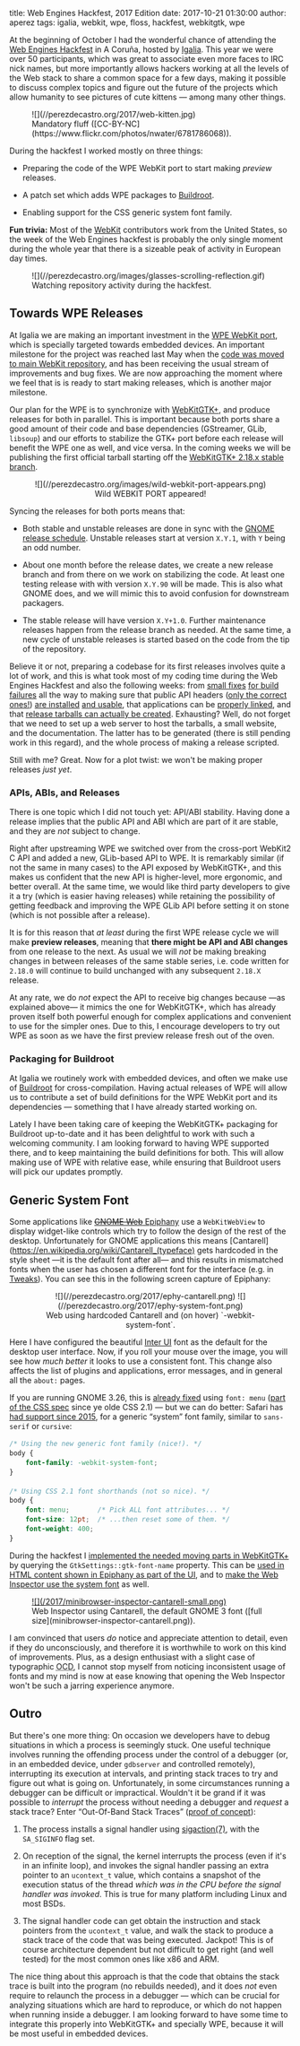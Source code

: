 title: Web Engines Hackfest, 2017 Edition
date: 2017-10-21 01:30:00
author: aperez
tags: igalia, webkit, wpe, floss, hackfest, webkitgtk, wpe


At the beginning of October I had the wonderful chance of attending the [Web
Engines Hackfest](https://webengineshackfest.org/) in A Coruña, hosted by
[Igalia](https://www.igalia.com). This year we were over 50 participants, which
was great to associate even more faces to IRC nick names, but more importantly
allows hackers working at all the levels of the Web stack to share a common
space for a few days, making it possible to discuss complex topics and figure
out the future of the projects which allow humanity to see pictures of cute
kittens — among many other things.

<figure class="image">
  ![](//perezdecastro.org/2017/web-kitten.jpg)
  <figcaption>Mandatory fluff ([CC-BY-NC](https://www.flickr.com/photos/nwater/6781786068)).</figcaption>
</figure>


During the hackfest I worked mostly on three things:

-   Preparing the code of the WPE WebKit port to start making *preview* releases.

-   A patch set which adds WPE packages to [Buildroot](https://buildroot.org/).

-   Enabling support for the CSS generic system font family.

**Fun trivia:** Most of the [WebKit](https://webkit.org) contributors work from
the United States, so the week of the Web Engines hackfest is probably the only
single moment during the whole year that there is a sizeable peak of activity
in European day times.

<figure class="image">
  ![](//perezdecastro.org/images/glasses-scrolling-reflection.gif)
  <figcaption>Watching repository activity during the hackfest.</figcaption>
</figure>


Towards WPE Releases
--------------------

At Igalia we are making an important investment in the [WPE WebKit
port](http://trac.webkit.org/wiki/WPE), which is specially targeted towards
embedded devices. An important milestone for the project was reached last May
when the [code was moved to main WebKit
repository](https://bugs.webkit.org/show_bug.cgi?id=171110), and has been
receiving the usual stream of improvements and bug fixes. We are now
approaching the moment where we feel that is is ready to start making releases,
which is another major milestone.

Our plan for the WPE is to synchronize with
[WebKitGTK+](https://webkitgtk.org), and produce releases for both in
parallel.  This is important because both ports share a good amount of their
code and base dependencies (GStreamer, GLib, `libsoup`) and our efforts to
stabilize the GTK+ port before each release will benefit the WPE one as well,
and vice versa.  In the coming weeks we will be publishing the first official
tarball starting off the [WebKitGTK+ 2.18.x stable
branch](https://trac.webkit.org/wiki/WebKitGTK/2.18.x).

<figure style="text-align:center">
  ![](//perezdecastro.org/images/wild-webkit-port-appears.png)
  <figcaption>Wild WEBKIT PORT appeared!</figcaption>
</figure>

Syncing the releases for both ports means that:

-   Both stable and unstable releases are done in sync with the [GNOME
    release schedule](https://wiki.gnome.org/ReleasePlanning). Unstable
    releases start at version `X.Y.1`, with `Y` being an odd number.

-   About one month before the release dates, we create a new release branch 
    and from there on we work on stabilizing the code. At least one testing
    release with with version `X.Y.90` will be made. This is also what GNOME
    does, and we will mimic this to avoid confusion for downstream packagers.
 
-   The stable release will have version `X.Y+1.0`. Further maintenance
    releases happen from the release branch as needed. At the same time,
    a new cycle of unstable releases is started based on the code from the
    tip of the repository.

Believe it or not, preparing a codebase for its first releases involves quite
a lot of work, and this is what took most of my coding time during the Web
Engines Hackfest and also the following weeks: from [small
fixes](https://bugs.webkit.org/show_bug.cgi?id=178081) [for build
failures](https://bugs.webkit.org/show_bug.cgi?id=178090) all the way to making
sure that public API headers ([only the correct
ones!](https://bugs.webkit.org/show_bug.cgi?id=178125)) [are
installed](https://bugs.webkit.org/show_bug.cgi?id=176448) [and
usable](https://bugs.webkit.org/show_bug.cgi?id=178104), that applications can
be [properly linked](https://bugs.webkit.org/show_bug.cgi?id=178133), and that
[release tarballs can actually be
created](https://bugs.webkit.org/show_bug.cgi?id=176448). Exhausting? Well, do
not forget that we need to set up a web server to host the tarballs, a small
website, and the documentation. The latter has to be generated (there is still
pending work in this regard), and the whole process of making a release
scripted.

Still with me? Great. Now for a plot twist: we won't be making
proper releases *just yet*.


### APIs, ABIs, and Releases

There is one topic which I did not touch yet: API/ABI stability. Having done
a release implies that the public API and ABI which are part of it are stable,
and they are *not* subject to change.

Right after upstreaming WPE we switched over from the cross-port WebKit2 C API
and added a new, GLib-based API to WPE. It is remarkably similar (if not the
same in many cases) to the API exposed by WebKitGTK+, and this makes us
confident that the new API is higher-level, more ergonomic, and better overall.
At the same time, we would like third party developers to give it a try (which
is easier having releases) while retaining the possibility of getting feedback
and improving the WPE GLib API before setting it on stone (which is not
possible after a release).

It is for this reason that *at least* during the first WPE release cycle we
will make **preview releases**, meaning that **there might be API and ABI
changes** from one release to the next. As usual we will *not* be making
breaking changes in between releases of the same stable series, i.e. code
written for `2.18.0` will continue to build unchanged with any subsequent
`2.18.X` release.


At any rate, we do *not* expect the API to receive big changes because —as
explained above— it mimics the one for WebKitGTK+, which has already proven
itself both powerful enough for complex applications and convenient to use for
the simpler ones. Due to this, I encourage developers to try out WPE as soon
as we have the first preview release fresh out of the oven.


### Packaging for Buildroot

At Igalia we routinely work with embedded devices, and often we make use of
[Buildroot](https://buildroot.org) for cross-compilation. Having actual
releases of WPE will allow us to contribute a set of build definitions for the
WPE WebKit port and its dependencies — something that I have already started
working on.

Lately I have been taking care of keeping the WebKitGTK+ packaging for
Buildroot up-to-date and it has been delightful to work with such a welcoming
community. I am looking forward to having WPE supported there, and to keep
maintaining the build definitions for both. This will allow making use of WPE
with relative ease, while ensuring that Buildroot users will pick our updates
promptly.


Generic System Font
-------------------

Some applications like [<s>GNOME Web</s>
Epiphany](https://wiki.gnome.org/Apps/Web/) use a `WebKitWebView` to display
widget-like controls which try to follow the design of the rest of the desktop.
Unfortunately for GNOME applications this means
[Cantarell](https://en.wikipedia.org/wiki/Cantarell_(typeface) gets hardcoded
in the style sheet —it is the default font after all— and this results in
mismatched fonts when the user has chosen a different font for the interface
(e.g. in [Tweaks](https://wiki.gnome.org/Apps/GnomeTweakTool)). You can see
this in the following screen capture of Epiphany:

<figure class="rollover" style="text-align:center">
  ![](//perezdecastro.org/2017/ephy-cantarell.png)
  ![](//perezdecastro.org/2017/ephy-system-font.png)
  <figcaption>Web using hardcoded Cantarell and (on hover) `-webkit-system-font`.</figcaption>
</figure>

Here I have configured the beautiful [Inter UI](https://rsms.me/inter/) font as
the default for the desktop user interface. Now, if you roll your mouse over
the image, you will see how *much better* it looks to use a consistent font.
This change also affects the list of plugins and applications, error messages,
and in general all the `about:` pages.

If you are running GNOME 3.26, this is [already
fixed](https://bugzilla.gnome.org/show_bug.cgi?id=783489) using `font: menu`
([part of the CSS
spec](https://www.w3.org/TR/2011/REC-CSS2-20110607/fonts.html#font-shorthand)
since ye olde CSS 2.1) — but we can do better: Safari has [had support since
2015](https://webkit.org/blog/3709/using-the-system-font-in-web-content/),
for a generic “system” font family, similar to `sans-serif` or `cursive`:

```css
/* Using the new generic font family (nice!). */
body {
    font-family: -webkit-system-font;
}

/* Using CSS 2.1 font shorthands (not so nice). */
body {
    font: menu;       /* Pick ALL font attributes... */
    font-size: 12pt;  /* ...then reset some of them. */
    font-weight: 400;
}
```

During the hackfest I [implemented the needed moving parts in
WebKitGTK+](https://trac.webkit.org/changeset/222800) by querying the
`GtkSettings::gtk-font-name` property. This can be [used in HTML content shown
in Epiphany as part of the
UI](https://bugzilla.gnome.org/show_bug.cgi?id=789119), and to [make the Web
Inspector use the system font](https://bugs.webkit.org/show_bug.cgi?id=178388)
as well.

<figure class="image">
  <a href="//perezdecastro.org/2017/minibrowser-inspector-cantarell.png">![](/2017/minibrowser-inspector-cantarell-small.png)</a>
  <figcaption>Web Inspector using Cantarell, the default GNOME 3 font
    ([full size](minibrowser-inspector-cantarell.png)).</figcaption>
</figure>

I am convinced that users *do* notice and appreciate attention to detail,
even if they do unconsciously, and therefore it is worthwhile to work on this
kind of improvements.
Plus, as a design enthusiast with a slight case of typographic
<abbr title="Obsessive-Compulsive Disorder">OCD</abbr>, I cannot stop myself
from noticing inconsistent usage of fonts and my mind is now at ease knowing
that opening the Web Inspector won't be such a jarring experience anymore.


Outro
-----

But there's one more thing: On occasion we developers have to debug situations
in which a process is seemingly stuck. One useful technique involves running
the offending process under the control of a debugger (or, in an embedded
device, under `gdbserver` and controlled remotely), interrupting its execution
at intervals, and printing stack traces to try and figure out what is going on.
Unfortunately, in some circumstances running a debugger can be difficult or
impractical. Wouldn't it be grand if it was possible to *interrupt* the process
without needing a debugger and *request* a stack trace? Enter “Out-Of-Band
Stack Traces” ([proof of
concept](https://gist.github.com/aperezdc/30ad0bcca02301312a290cfee5c476e9)):

1.  The process installs a signal handler using
    [sigaction(7)](https://linux.die.net/man/2/sigaction), with the
    `SA_SIGINFO` flag set.

2.  On reception of the signal, the kernel interrupts the process (even if it's
    in an infinite loop), and invokes the signal handler passing an extra
    pointer to an `ucontext_t` value, which contains a snapshot of the execution
    status of the thread *which was in the CPU before the signal handler was
    invoked*. This is true for many platform including Linux and most BSDs.

3.  The signal handler code can get obtain the instruction and stack pointers
    from the `ucontext_t` value, and walk the stack to produce a stack trace
    of the code that was being executed. Jackpot! This is of course
    architecture dependent but not difficult to get right (and well tested)
    for the most common ones like x86 and ARM.

The nice thing about this approach is that the code that obtains the stack
trace is built into the program (no rebuilds needed), and it does *not* even
require to relaunch the process in a debugger — which can be crucial for
analyzing situations which are hard to reproduce, or which do not happen
when running inside a debugger. I am looking forward to have some time to
integrate this properly into WebKitGTK+ and specially WPE, because it will
be most useful in embedded devices.


